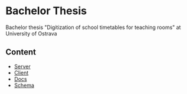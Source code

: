 # Bachelor Thesis

Bachelor thesis "Digitization of school timetables for teaching rooms" at University of Ostrava

## Content

- [Server](./server/README.md)
- [Client](./client/README.md)
- [Docs](./docs/README.md)
- [Schema](./schema/README.md)
